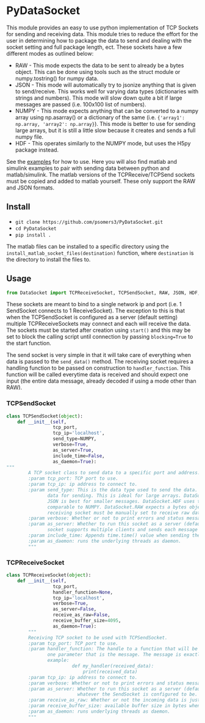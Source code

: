# PyDataSocket
This module provides an easy to use python implementation of TCP Sockets for sending and receiving data. This module tries to reduce the effort for the user in determining how to package the data to send and dealing with the socket setting and full package length, ect. These sockets have a few different modes as outlined below:

 - RAW - This mode expects the data to be sent to already be a bytes object. This can be done using tools such as the struct module or numpy.tostring() for numpy data.
 - JSON - This mode will automatically try to jsonize anything that is given to send/receive. This works well for varying data types (dictionaries with strings and numbers). This mode will slow down quite a bit if large messages are passed (i.e. 100x100 list of numbers).
 - NUMPY - This mode expects anything that can be converted to a numpy array using np.asarray() or a dictionary of the same (i.e. `{'array1': np.array, 'array2': np.array}`). This mode is better to use for sending large arrays, but it is still a little slow because it creates and sends a full numpy file.
 - HDF - This operates similarly to the NUMPY mode, but uses the H5py package instead.

 See the [examples](https://github.com/psomers3/PyDataSocket/tree/master/examples) for how to use. Here you will also find matlab and simulink examples to pair with sending data between python and matlab/simulink. The matlab versions of the TCPReceive/TCPSend sockets must be copied and added to matlab yourself. These only support the RAW and JSON formats.


## Install
- ```git clone https://github.com/psomers3/PyDataSocket.git```
- ```cd PyDataSocket```
- ```pip install .```

The matlab files can be installed to a specific directory using the `install_matlab_socket_files(destination)` function, where `destination` is the directory to install the files to.

## Usage
```python
from DataSocket import TCPReceiveSocket, TCPSendSocket, RAW, JSON, HDF, NUMPY, install_matlab_socket_files
```
These sockets are meant to bind to a single network ip and port  (i.e. 1 SendSocket connects to 1 ReceiveSocket). The exception to this is that when the TCPSendSocket is configured as a server (default setting) multiple TCPReceiveSockets may connect and each will receive the data. The sockets must be started after creation using `start()` and this may be set to block the calling script until connection by passing `blocking=True` to the start function.

The send socket is very simple in that it will take care of everything when data is passed to the `send_data()` method. The receiving socket requires a handling function to be passed on construction to `handler_function`. This function will be called everytime data is received and should expect one input (the entire data message, already decoded if using a mode other than RAW).


### TCPSendSocket
```python
class TCPSendSocket(object):
    def __init__(self,
                 tcp_port,
                 tcp_ip='localhost',
                 send_type=NUMPY,
                 verbose=True,
                 as_server=True,
                 include_time=False,
                 as_daemon=True):
"""
        A TCP socket class to send data to a specific port and address.
        :param tcp_port: TCP port to use.
        :param tcp_ip: ip address to connect to.
        :param send_type: This is the data type used to send the data. DataSocket.NUMPY uses a numpy file to store the
               data for sending. This is ideal for large arrays. DataSocket.JSON converts the data to a json formatted string.
               JSON is best for smaller messages. DataSocket.HDF uses the HDF5 file format and performance is probably
               comparable to NUMPY. DataSocket.RAW expects a bytes object and sends it directly with no processing. The
               receiving socket must be manually set to receive raw data.
        :param verbose: Whether or not to print errors and status messages.
        :param as_server: Whether to run this socket as a server (default: True) or client. When run as a server, the
               socket supports multiple clients and sends each message to every connected client.
        :param include_time: Appends time.time() value when sending the data message.
        :param as_daemon: runs the underlying threads as daemon.
        """
```

### TCPReceiveSocket
```python
class TCPReceiveSocket(object):
    def __init__(self,
                 tcp_port,
                 handler_function=None,
                 tcp_ip='localhost',
                 verbose=True,
                 as_server=False,
                 receive_as_raw=False,
                 receive_buffer_size=4095,
                 as_daemon=True):
        """
        Receiving TCP socket to be used with TCPSendSocket.
        :param tcp_port: TCP port to use.
        :param handler_function: The handle to a function that will be called everytime a message is received. Must take
               one parameter that is the message. The message is exactly what was sent from TCPSendSocket.
               example:
                        def my_handler(received_data):
                            print(received_data)
        :param tcp_ip: ip address to connect to.
        :param verbose: Whether or not to print errors and status messages.
        :param as_server: Whether to run this socket as a server (default: True) or client. This needs to be opposite
                          whatever the SendSocket is configured to be.
        :param receive_as_raw: Whether or not the incoming data is just raw bytes or is a predefined format (JSON, NUMPY, HDF)
        :param receive_buffer_size: available buffer size in bytes when receiving messages
        :param as_daemon: runs underlying threads as daemon.
        """
```

